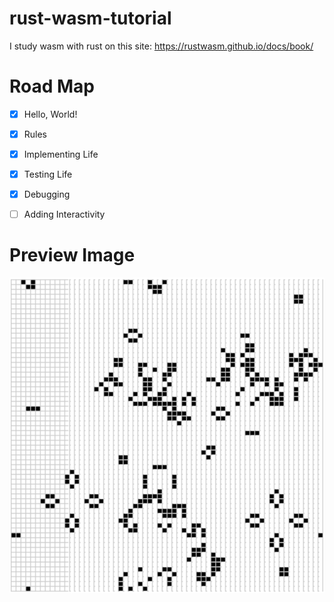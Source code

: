 # rust-wasm-tutorial


I study wasm with rust on this site:
https://rustwasm.github.io/docs/book/



# Road Map
- [x] Hello, World!
- [x] Rules
- [x] Implementing Life
- [x] Testing Life
- [x] Debugging
- [ ] Adding Interactivity


# Preview Image
![preview of life](preview_of_life.png)
